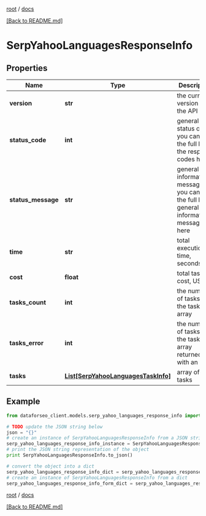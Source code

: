 [root](./../ "root") / [docs](./ "docs")

[[Back to README.md]](./../README.md "[Back to README.md]")

# SerpYahooLanguagesResponseInfo

## Properties

Name | Type | Description | Notes
------------ | ------------- | ------------- | -------------
**version** | **str** | the current version of the API | [optional]
**status_code** | **int** | general status code you can find the full list of the response codes here | [optional]
**status_message** | **str** | general informational message you can find the full list of general informational messages here | [optional]
**time** | **str** | total execution time, seconds | [optional]
**cost** | **float** | total tasks cost, USD | [optional]
**tasks_count** | **int** | the number of tasks in the tasks array | [optional]
**tasks_error** | **int** | the number of tasks in the tasks array returned with an error | [optional]
**tasks** | [**List[SerpYahooLanguagesTaskInfo]**](SerpYahooLanguagesTaskInfo.md) | array of tasks | [optional]

## Example

```python
from dataforseo_client.models.serp_yahoo_languages_response_info import SerpYahooLanguagesResponseInfo

# TODO update the JSON string below
json = "{}"
# create an instance of SerpYahooLanguagesResponseInfo from a JSON string
serp_yahoo_languages_response_info_instance = SerpYahooLanguagesResponseInfo.from_json(json)
# print the JSON string representation of the object
print SerpYahooLanguagesResponseInfo.to_json()

# convert the object into a dict
serp_yahoo_languages_response_info_dict = serp_yahoo_languages_response_info_instance.to_dict()
# create an instance of SerpYahooLanguagesResponseInfo from a dict
serp_yahoo_languages_response_info_form_dict = serp_yahoo_languages_response_info.from_dict(serp_yahoo_languages_response_info_dict)
```

  

[root](./../ "root") / [docs](./ "docs")

[[Back to README.md]](./../README.md "[Back to README.md]")